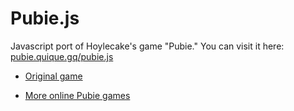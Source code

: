 # Pubie.js
<p>Javascript port of Hoylecake's game "Pubie." You can visit it here: <a href="https://pubie.quique.gq/pubie.js">pubie.quique.gq/pubie.js</a></p>
<ul>
  <li><p><a href="https://hoylecake.com/pubie" target="_blank">Original game</a></p></li>
  <li><p><a href="https://github.com/quique-gq/pubie" target="_blank">More online Pubie games</a></p></li>
</ul>
